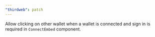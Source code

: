 ```yaml
---
"thirdweb": patch
---
```


Allow clicking on other wallet when a wallet is connected and sign in is required in `ConnectEmbed` component.
